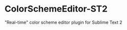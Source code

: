 ColorSchemeEditor-ST2
=====================

"Real-time" color scheme editor plugin for Sublime Text 2
